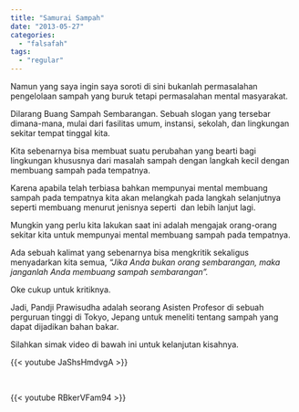 ```yaml
---
title: "Samurai Sampah"
date: "2013-05-27"
categories: 
  - "falsafah"
tags: 
  - "regular"
---
```


Namun yang saya ingin saya soroti di sini bukanlah permasalahan pengelolaan sampah yang buruk tetapi permasalahan mental masyarakat.

Dilarang Buang Sampah Sembarangan. Sebuah slogan yang tersebar dimana-mana, mulai dari fasilitas umum, instansi, sekolah, dan lingkungan sekitar tempat tinggal kita.

Kita sebenarnya bisa membuat suatu perubahan yang bearti bagi lingkungan khususnya dari masalah sampah dengan langkah kecil dengan membuang sampah pada tempatnya.

Karena apabila telah terbiasa bahkan mempunyai mental membuang sampah pada tempatnya kita akan melangkah pada langkah selanjutnya seperti membuang menurut jenisnya seperti  dan lebih lanjut lagi.

Mungkin yang perlu kita lakukan saat ini adalah mengajak orang-orang sekitar kita untuk mempunyai mental membuang sampah pada tempatnya.

Ada sebuah kalimat yang sebenarnya bisa mengkritik sekaligus menyadarkan kita semua, _“Jika Anda bukan orang sembarangan, maka janganlah Anda membuang sampah sembarangan”._

Oke cukup untuk kritiknya.

Jadi, Pandji Prawisudha adalah seorang Asisten Profesor di sebuah perguruan tinggi di Tokyo, Jepang untuk meneliti tentang sampah yang dapat dijadikan bahan bakar.

Silahkan simak video di bawah ini untuk kelanjutan kisahnya.

{{< youtube JaShsHmdvgA >}}

<br>

{{< youtube RBkerVFam94 >}}

<!-- \[su\_youtube url="http://www.youtube.com/watch?v=JaShsHmdvgA"\]

\[su\_youtube url="http://www.youtube.com/watch?v=RBkerVFam94"\] -->
